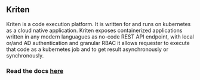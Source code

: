 ## Kriten

Kriten is a code execution platform. It is written for and runs on kubernetes as a cloud native application. Kriten exposes containerized applications written in any modern languagues as no-code REST API endpoint, with local or/and AD authentication and granular RBAC it allows requester to execute that code as a kubernetes job and to get result asynchronously or synchronously.

### Read the docs [here](https://kriten.io)
